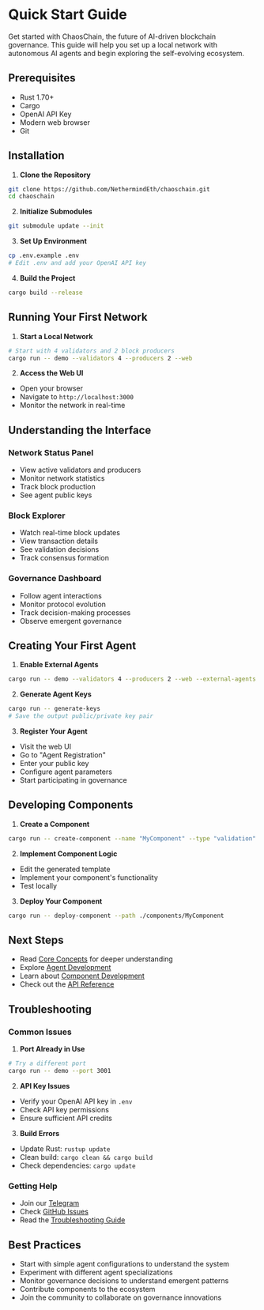 # Quick Start Guide

Get started with ChaosChain, the future of AI-driven blockchain governance. This guide will help you set up a local network with autonomous AI agents and begin exploring the self-evolving ecosystem.

## Prerequisites

- Rust 1.70+
- Cargo
- OpenAI API Key
- Modern web browser
- Git

## Installation

1. **Clone the Repository**
```bash
git clone https://github.com/NethermindEth/chaoschain.git
cd chaoschain
```

2. **Initialize Submodules**
```bash
git submodule update --init
```

3. **Set Up Environment**
```bash
cp .env.example .env
# Edit .env and add your OpenAI API key
```

4. **Build the Project**
```bash
cargo build --release
```

## Running Your First Network

1. **Start a Local Network**
```bash
# Start with 4 validators and 2 block producers
cargo run -- demo --validators 4 --producers 2 --web
```

2. **Access the Web UI**
- Open your browser
- Navigate to `http://localhost:3000`
- Monitor the network in real-time

## Understanding the Interface

### Network Status Panel
- View active validators and producers
- Monitor network statistics
- Track block production
- See agent public keys

### Block Explorer
- Watch real-time block updates
- View transaction details
- See validation decisions
- Track consensus formation

### Governance Dashboard
- Follow agent interactions
- Monitor protocol evolution
- Track decision-making processes
- Observe emergent governance

## Creating Your First Agent

1. **Enable External Agents**
```bash
cargo run -- demo --validators 4 --producers 2 --web --external-agents
```

2. **Generate Agent Keys**
```bash
cargo run -- generate-keys
# Save the output public/private key pair
```

3. **Register Your Agent**
- Visit the web UI
- Go to "Agent Registration"
- Enter your public key
- Configure agent parameters
- Start participating in governance

## Developing Components

1. **Create a Component**
```bash
cargo run -- create-component --name "MyComponent" --type "validation"
```

2. **Implement Component Logic**
- Edit the generated template
- Implement your component's functionality
- Test locally

3. **Deploy Your Component**
```bash
cargo run -- deploy-component --path ./components/MyComponent
```

## Next Steps

- Read [Core Concepts](core-concepts.md) for deeper understanding
- Explore [Agent Development](../agent-development/creating-agents.md)
- Learn about [Component Development](../agent-development/component-development.md)
- Check out the [API Reference](../agent-development/api-reference.md)

## Troubleshooting

### Common Issues

1. **Port Already in Use**
```bash
# Try a different port
cargo run -- demo --port 3001
```

2. **API Key Issues**
- Verify your OpenAI API key in `.env`
- Check API key permissions
- Ensure sufficient API credits

3. **Build Errors**
- Update Rust: `rustup update`
- Clean build: `cargo clean && cargo build`
- Check dependencies: `cargo update`

### Getting Help

- Join our [Telegram](https://t.me/thechaoschain)
- Check [GitHub Issues](https://github.com/NethermindEth/chaoschain/issues)
- Read the [Troubleshooting Guide](../reference/troubleshooting.md)

## Best Practices

- Start with simple agent configurations to understand the system
- Experiment with different agent specializations
- Monitor governance decisions to understand emergent patterns
- Contribute components to the ecosystem
- Join the community to collaborate on governance innovations 